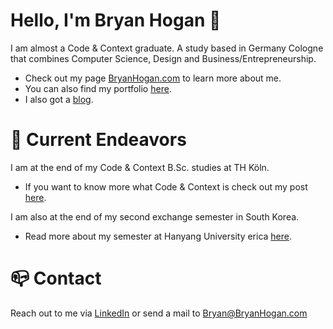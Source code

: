# Hello, I'm Bryan Hogan 👋
I am almost a Code & Context graduate. A study based in Germany Cologne that combines Computer Science, Design and Business/Entrepreneurship.

- Check out my page [BryanHogan.com](https://bryanhogan.com) to learn more about me.
- You can also find my portfolio [here](https://bryanhogan.com/portfolio).
- I also got a [blog](https://bryanhogan.com/blog).

# 🧭 Current Endeavors
I am at the end of my Code & Context B.Sc. studies at TH Köln.
- If you want to know more what Code & Context is check out my post [here](https://bryanhogan.com/blog/what-is-coco).


I am also at the end of my second exchange semester in South Korea.
- Read more about my semester at Hanyang University erica [here](https://bryanhogan.com/blog/hanyang-erica-exchange).

# 📪 Contact
Reach out to me via [LinkedIn](https://www.linkedin.com/in/bryanhoganme/) or send a mail to Bryan@BryanHogan.com